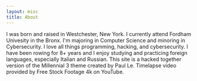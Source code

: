 ```yaml
---
layout: misc
title: About
---
```


I was born and raised in Westchester, New York. I currently attend Fordham Univesity in the Bronx. I'm majoring in Computer Science and minoring in Cybersecurity. I love all things programming, hacking, and cybersecurity. I have been rowing for 8+ years and I enjoy studying and practicing foreign languages, especially Italian and Russian. This site is a hacked together version of the Millennial 3 theme created by Paul Le. Timelapse video provided by Free Stock Footage 4k on YouTube.

